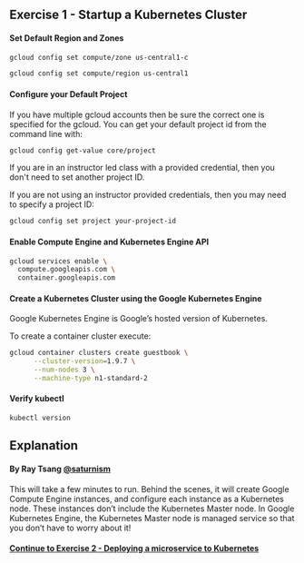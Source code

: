 ## Exercise 1 - Startup a Kubernetes Cluster


#### Set Default Region and Zones

```sh
gcloud config set compute/zone us-central1-c
```
```sh
gcloud config set compute/region us-central1
```

#### Configure your Default Project

If you have multiple gcloud accounts then be sure the correct one is specified for the gcloud. You can get your default project id from the command line with:

```sh
gcloud config get-value core/project
```

If you are in an instructor led class with a provided credential, then you don't need to set another project ID.

If you are not using an instructor provided credentials, then you may need to specify a project ID:

```sh
gcloud config set project your-project-id
```

#### Enable Compute Engine and Kubernetes Engine API

```sh
gcloud services enable \
  compute.googleapis.com \
  container.googleapis.com
```

#### Create a Kubernetes Cluster using the Google Kubernetes Engine

Google Kubernetes Engine is Google’s hosted version of Kubernetes.

To create a container cluster execute:

```sh
gcloud container clusters create guestbook \
      --cluster-version=1.9.7 \
      --num-nodes 3 \
      --machine-type n1-standard-2
```

#### Verify kubectl
  `kubectl version`

## Explanation
#### By Ray Tsang [@saturnism](https://twitter.com/saturnism)

This will take a few minutes to run. Behind the scenes, it will create Google Compute Engine instances, and configure each instance as a Kubernetes node. These instances don’t include the Kubernetes Master node. In Google Kubernetes Engine, the Kubernetes Master node is managed service so that you don’t have to worry about it!

#### [Continue to Exercise 2 - Deploying a microservice to Kubernetes](../exercise-2/README.md)
